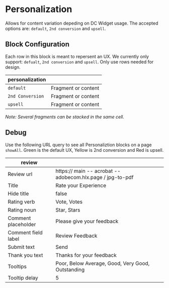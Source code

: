 # Personalization

Allows for content variation depeding on DC Widget usage. The accepted options are: `default`, `2nd conversion` and `upsell`.

## Block Configuration 
Each row in this block is meant to repersent an UX. We currently only support: `defualt`, `2nd conversion` and `upsell`.  Only use rows needed for design.

| personalization   |                      |
|-------------------|----------------------|
| `default`         | Fragment or content  |
| `2nd Conversion`  | Fragment or content  |
| `upsell`          | Fragment or content  |

*Note: Several fragments can be stacked in the same cell.*


## Debug 
Use the following URL query to see all Personaliztion blocks on a page `showAll`. Green is the default UX, Yellow is 2nd conversion and Red is upsell.


| review              |                                                            |
|---------------------|------------------------------------------------------------|
| Review  url         | https:// main -- acrobat -- adobecom.hlx.page / jpg-to-pdf |
| Title               | Rate your Experience                                       |
| Hide title          | false                                                      |
| Rating verb         | Vote, Votes                                                |
| Rating noun         | Star, Stars                                                |
| Comment placeholder | Please give your feedback                                  |
| Comment field label | Review Feedback                                            |
| Submit text         | Send                                                       |
| Thank  you text     | Thanks for your feedback                                   |
| Tooltips            | Poor, Below Average, Good, Very Good, Outstanding          |
| Tooltip delay       | 5                                                          |
